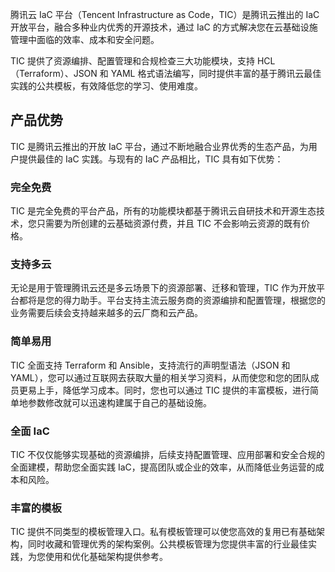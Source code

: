 

腾讯云 IaC 平台（Tencent Infrastructure as Code，TIC）是腾讯云推出的 IaC 开放平台，融合多种业内优秀的开源技术，通过 IaC 的方式解决您在云基础设施管理中面临的效率、成本和安全问题。

TIC 提供了资源编排、配置管理和合规检查三大功能模块，支持 HCL（Terraform）、JSON 和 YAML 格式语法编写，同时提供丰富的基于腾讯云最佳实践的公共模板，有效降低您的学习、使用难度。

## 产品优势

TIC 是腾讯云推出的开放 IaC 平台，通过不断地融合业界优秀的生态产品，为用户提供最佳的 IaC 实践。与现有的 IaC 产品相比，TIC 具有如下优势：

### 完全免费

TIC 是完全免费的平台产品，所有的功能模块都基于腾讯云自研技术和开源生态技术，您只需要为所创建的云基础资源付费，并且 TIC 不会影响云资源的既有价格。

### 支持多云



无论是用于管理腾讯云还是多云场景下的资源部署、迁移和管理，TIC 作为开放平台都将是您的得力助手。平台支持主流云服务商的资源编排和配置管理，根据您的业务需要后续会支持越来越多的云厂商和云产品。

### 简单易用

TIC 全面支持 Terraform 和 Ansible，支持流行的声明型语法（JSON 和 YAML），您可以通过互联网去获取大量的相关学习资料，从而使您和您的团队成员更易上手，降低学习成本。同时，您也可以通过 TIC 提供的丰富模板，进行简单地参数修改就可以迅速构建属于自己的基础设施。

### 全面 IaC

TIC 不仅仅能够实现基础的资源编排，后续支持配置管理、应用部署和安全合规的全面建模，帮助您全面实践 IaC，提高团队或企业的效率，从而降低业务运营的成本和风险。

### 丰富的模板

TIC 提供不同类型的模板管理入口。私有模板管理可以使您高效的复用已有基础架构，同时收藏和管理优秀的架构案例。公共模板管理为您提供丰富的行业最佳实践，为您使用和优化基础架构提供参考。
